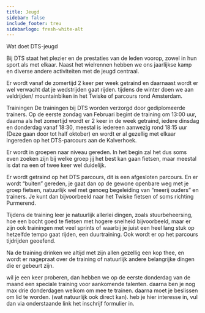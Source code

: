 ```yaml
---
title: Jeugd
sidebar: false
include_footer: treu
sidebarlogo: fresh-white-alt
---
```


Wat doet DTS-jeugd

Bij DTS staat het plezier en de prestaties van de leden voorop, zowel in hun sport als met elkaar. Naast het wielrennen hebben we ons jaarlijkse kamp en diverse andere activiteiten met de jeugd centraal.

Er wordt vanaf de zomertijd 2 keer per week getraind en daarnaast wordt er wel verwacht dat je wedstrijden gaat rijden. tijdens de winter doen we aan veldrijden/ mountainbiken in het Twiske of parcours rond Amsterdam.

Trainingen
De trainingen bij DTS worden verzorgd door gediplomeerde trainers.
Op de eerste zondag van Februari begint de training om 13:00 uur, daarna als het zomertijd wordt er 2 keer in de week getraind, iedere dinsdag en donderdag vanaf 18:30, meestal is iedereen aanwezig rond 18:15 uur (Deze gaan door tot half oktober) en wordt er al gezellig met elkaar ingereden op het DTS-parcours aan de Kalverhoek.

Er wordt in groepen naar niveau gereden. In het begin zal het dus soms even zoeken zijn bij welke groep jij het best kan gaan fietsen, maar meestal is dat na een of twee keer wel duidelijk.

Er wordt getraind op het DTS parcours, dit is een afgesloten parcours. En er wordt “buiten” gereden, je gaat dan op de gewone openbare weg met je groep fietsen, natuurlijk wel met genoeg begeleiding van “meerij ouders” en trainers. Je kunt dan bijvoorbeeld naar het Twiske fietsen of soms richting Purmerend.

Tijdens de training leer je natuurlijk allerlei dingen, zoals stuurbeheersing, hoe een bocht goed te fietsen met hogere snelheid bijvoorbeeld, maar er zijn ook trainingen met veel sprints of waarbij je juist een heel lang stuk op hetzelfde tempo gaat rijden, een duurtraining. Ook wordt er op het parcours tijdrijden geoefend.

Na de training drinken we altijd met zijn allen gezellig een kop thee, en wordt er nagepraat over de training of natuurlijk andere belangrijke dingen die er gebeurt zijn.

wil je een keer proberen, dan hebben we op de eerste donderdag van de maand een speciale training voor aankomende talenten. daarna ben je nog max drie donderdagen welkom om mee te trainen. daarna moet je beslissen om lid te worden. (wat natuurlijk ook direct kan). heb je hier interesse in, vul dan via onderstaande link het inschrijf formulier in.